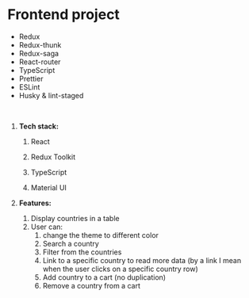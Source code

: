 # Frontend project


* Redux
* Redux-thunk
* Redux-saga
* React-router
* TypeScript
* Prettier
* ESLint
* Husky & lint-staged

<br />




1. **Tech stack:**

   1. React

   2. Redux Toolkit

   3. TypeScript

   4. Material UI




2. **Features:**

   1. Display countries in a table
   2. User can:
      1. change the theme to different color
      2. Search a country
      3. Filter from the countries
      4. Link to a specific country to read more data (by a link I mean when the user clicks on a specific country row)
      5. Add country to a cart (no duplication)
      6. Remove a country from a cart

<br />

